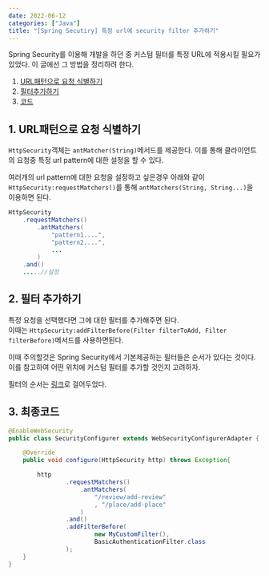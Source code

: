 ```yaml
---
date: 2022-06-12
categories: ["Java"]
title: "[Spring Secutiry] 특정 url에 security filter 추가하기"
---
```

Spring Security를 이용해 개발을 하던 중 커스텀 필터를 특정 URL에 적용시킬 필요가 있었다. 
이 글에선 그 방법을 정리하려 한다.  
  
1. [URL패턴으로 요청 식별하기](#1-url패턴으로-요청-식별하기)
2. [필터추가하기](#2-필터-추가하기)
3. [코드](#3-최종코드)

## 1. URL패턴으로 요청 식별하기
`HttpSecurity`객체는 `antMatcher(String)`메서드를 제공한다. 
이를 통해 클라이언트의 요청중 특정 url pattern에 대한 설정을 할 수 있다.  
  
여러개의 url pattern에 대한 요청을 설정하고 싶은경우 아래와 같이 `HttpSecurity:requestMatchers()`를 통해 `antMatchers(String, String...)`을 이용하면 된다.  
```java
HttpSecurity
    .requestMatchers()
        .antMatchers(
            "pattern1....",
            "pattern2....",
            ...
        )
    .and()
    .....//설정
```  
## 2. 필터 추가하기
특정 요청을 선택했다면 그에 대한 필터를 추가해주면 된다.  
이때는 `HttpSecurity:addFilterBefore(Filter filterToAdd, Filter filterBefore)`메서드를 사용하면된다.  

이때 주의할것은 Spring Security에서 기본제공하는 필터들은 순서가 있다는 것이다. 이를 참고하여 어떤 위치에 커스텀 필터를 추가할 것인지 고려하자.  

필터의 순서는 [링크](https://docs.spring.io/spring-security/reference/servlet/architecture.html#servlet-security-filters)로 걸어두었다.  

## 3. 최종코드
```java
@EnableWebSecurity
public class SecurityConfigurer extends WebSecurityConfigurerAdapter {

    @Override
    public void configure(HttpSecurity http) throws Exception{

        http
                .requestMatchers()
                    .antMatchers(
                        "/review/add-review"
                        , "/place/add-place"
                    )
                .and()
                .addFilterBefore(
                        new MyCustomFilter(),
                        BasicAuthenticationFilter.class
                );
    }
}
```